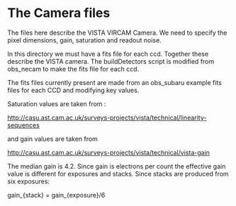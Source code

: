 # The Camera files

The files here describe the VISTA VIRCAM Camera. We need to specify the pixel dimensions, gain, saturation and readout noise.

In this directory we must have a fits file for each ccd. Together these describe the VISTA camera. The buildDetectors script is modified from obs_necam to make the fits file for each ccd. 

The fits files currently present are made from an obs_subaru example fits files for each CCD and modifying key values. 

Saturation values are taken from :

http://casu.ast.cam.ac.uk/surveys-projects/vista/technical/linearity-sequences

and gain values are taken from 

http://casu.ast.cam.ac.uk/surveys-projects/vista/technical/vista-gain

The median gain is 4.2. Since gain is electrons per count the effective gain value is different for exposures and stacks. Since stacks are produced from six exposures:


gain_{stack} = gain_{exposure}/6
